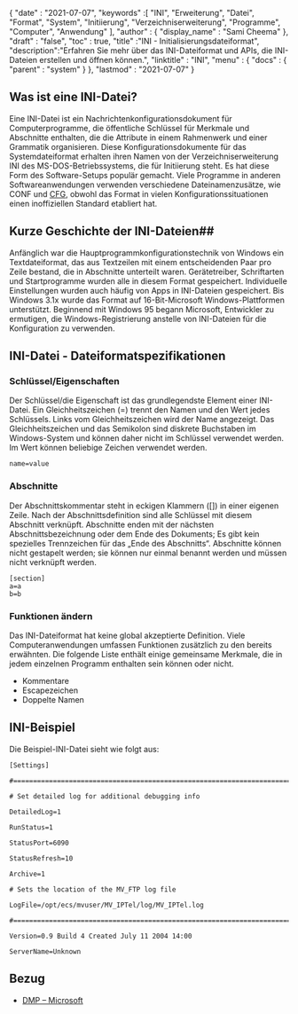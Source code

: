{
  "date" : "2021-07-07",
  "keywords" :[ "INI", "Erweiterung", "Datei", "Format", "System", "Initiierung", "Verzeichniserweiterung", "Programme", "Computer", "Anwendung" ],
  "author" : {
    "display_name" : "Sami Cheema"
},
  "draft" : "false",
  "toc" : true,
  "title" :"INI - Initialisierungsdateiformat",
  "description":"Erfahren Sie mehr über das INI-Dateiformat und APIs, die INI-Dateien erstellen und öffnen können.",
  "linktitle" : "INI",
  "menu" : {
    "docs" : {
      "parent" : "system"
}
},
  "lastmod" : "2021-07-07"
}

## Was ist eine INI-Datei? ##

Eine INI-Datei ist ein Nachrichtenkonfigurationsdokument für Computerprogramme, die öffentliche Schlüssel für Merkmale und Abschnitte enthalten, die die Attribute in einem Rahmenwerk und einer Grammatik organisieren. Diese Konfigurationsdokumente für das Systemdateiformat erhalten ihren Namen von der Verzeichniserweiterung INI des MS-DOS-Betriebssystems, die für Initiierung steht. Es hat diese Form des Software-Setups populär gemacht. Viele Programme in anderen Softwareanwendungen verwenden verschiedene Dateinamenzusätze, wie CONF und [CFG](/de/system/cfg/), obwohl das Format in vielen Konfigurationssituationen einen inoffiziellen Standard etabliert hat.

## Kurze Geschichte der INI-Dateien##

Anfänglich war die Hauptprogrammkonfigurationstechnik von Windows ein Textdateiformat, das aus Textzeilen mit einem entscheidenden Paar pro Zeile bestand, die in Abschnitte unterteilt waren. Gerätetreiber, Schriftarten und Startprogramme wurden alle in diesem Format gespeichert. Individuelle Einstellungen wurden auch häufig von Apps in INI-Dateien gespeichert.
Bis Windows 3.1x wurde das Format auf 16-Bit-Microsoft Windows-Plattformen unterstützt. Beginnend mit Windows 95 begann Microsoft, Entwickler zu ermutigen, die Windows-Registrierung anstelle von INI-Dateien für die Konfiguration zu verwenden.

## INI-Datei - Dateiformatspezifikationen

### Schlüssel/Eigenschaften ###

Der Schlüssel/die Eigenschaft ist das grundlegendste Element einer INI-Datei. Ein Gleichheitszeichen (=) trennt den Namen und den Wert jedes Schlüssels. Links vom Gleichheitszeichen wird der Name angezeigt. Das Gleichheitszeichen und das Semikolon sind diskrete Buchstaben im Windows-System und können daher nicht im Schlüssel verwendet werden. Im Wert können beliebige Zeichen verwendet werden.

```
name=value
```

### Abschnitte ###

Der Abschnittskommentar steht in eckigen Klammern ([]) in einer eigenen Zeile. Nach der Abschnittsdefinition sind alle Schlüssel mit diesem Abschnitt verknüpft. Abschnitte enden mit der nächsten Abschnittsbezeichnung oder dem Ende des Dokuments; Es gibt kein spezielles Trennzeichen für das „Ende des Abschnitts“. Abschnitte können nicht gestapelt werden; sie können nur einmal benannt werden und müssen nicht verknüpft werden.

```
[section]
a=a
b=b
```

### Funktionen ändern ###

Das INI-Dateiformat hat keine global akzeptierte Definition. Viele Computeranwendungen umfassen Funktionen zusätzlich zu den bereits erwähnten. Die folgende Liste enthält einige gemeinsame Merkmale, die in jedem einzelnen Programm enthalten sein können oder nicht.

* Kommentare
* Escapezeichen
* Doppelte Namen


## INI-Beispiel ##

Die Beispiel-INI-Datei sieht wie folgt aus:

```
[Settings]
 
#======================================================================
 
# Set detailed log for additional debugging info
 
DetailedLog=1
 
RunStatus=1
 
StatusPort=6090
 
StatusRefresh=10
 
Archive=1
 
# Sets the location of the MV_FTP log file
 
LogFile=/opt/ecs/mvuser/MV_IPTel/log/MV_IPTel.log
 
#======================================================================
 
Version=0.9 Build 4 Created July 11 2004 14:00
 
ServerName=Unknown

```

## Bezug ##

* [DMP – Microsoft](https://docs.microsoft.com/en-us/troubleshoot/windows-client/performance/read-small-memory-dump-file)

